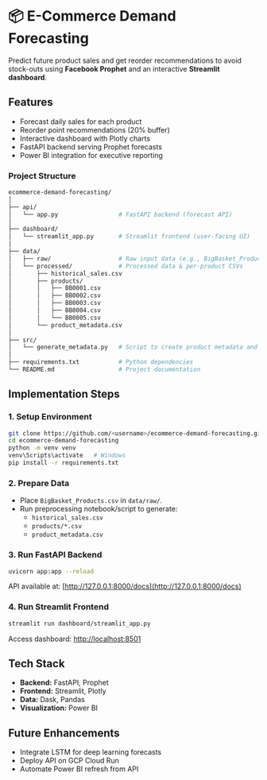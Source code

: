 # 📦 E-Commerce Demand Forecasting
Predict future product sales and get reorder recommendations to avoid stock-outs using **Facebook Prophet** and an interactive **Streamlit dashboard**.

## **Features**
- Forecast daily sales for each product
- Reorder point recommendations (20% buffer)
- Interactive dashboard with Plotly charts
- FastAPI backend serving Prophet forecasts
- Power BI integration for executive reporting

### Project Structure
```bash
ecommerce-demand-forecasting/
│
├── api/
│   └── app.py                 # FastAPI backend (forecast API)
│
├── dashboard/
│   └── streamlit_app.py       # Streamlit frontend (user-facing UI)
│
├── data/
│   ├── raw/                   # Raw input data (e.g., BigBasket_Products.csv)
│   └── processed/             # Processed data & per-product CSVs
│       ├── historical_sales.csv
│       ├── products/
│       │   ├── BB0001.csv
│       │   ├── BB0002.csv
│       │   ├── BB0003.csv
│       │   ├── BB0004.csv
│       │   └── BB0005.csv
│       └── product_metadata.csv
│
├── src/
│   └── generate_metadata.py   # Script to create product metadata and preprocessing/feature engineering
│
├── requirements.txt           # Python dependencies
└── README.md                  # Project documentation
```

## **Implementation Steps**
### **1. Setup Environment**
```bash
git clone https://github.com/<username>/ecommerce-demand-forecasting.git
cd ecommerce-demand-forecasting
python -m venv venv
venv\Scripts\activate   # Windows
pip install -r requirements.txt
````

### **2. Prepare Data**
* Place `BigBasket_Products.csv` in `data/raw/`.
* Run preprocessing notebook/script to generate:
  * `historical_sales.csv`
  * `products/*.csv`
  * `product_metadata.csv`

### **3. Run FastAPI Backend**
```bash
uvicorn app:app --reload
```
API available at: [http://127.0.0.1:8000/docs](http://127.0.0.1:8000/docs)

### **4. Run Streamlit Frontend**
```bash
streamlit run dashboard/streamlit_app.py
```
Access dashboard: [http://localhost:8501](http://localhost:8501)

## **Tech Stack**
* **Backend:** FastAPI, Prophet
* **Frontend:** Streamlit, Plotly
* **Data:** Dask, Pandas
* **Visualization:** Power BI

## **Future Enhancements**
* Integrate LSTM for deep learning forecasts
* Deploy API on GCP Cloud Run
* Automate Power BI refresh from API

